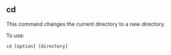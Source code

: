 ## cd
This command changes the current directory to a new directory.

To use:
    
    cd [option] [directory]
    
